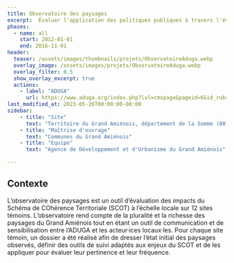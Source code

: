 ```yaml
---
title: Observatoire des paysages
excerpt:  Évaluer l'application des politiques publiques à travers l'évolution des paysages du Grand Amiénois
phases:
  - name: all
    start: 2012-01-01
    end: 2016-11-01
header:
  teaser: /assets/images/thumbnails/projets/ObservatoireAduga.webp
  overlay_image: /assets/images/projets/ObservatoireAduga.webp
  overlay_filter: 0.5
  show_overlay_excerpt: true
  actions:
    - label: "ADUGA"
      url: https://www.aduga.org/index.php?lvl=cmspage&pageid=6&id_rubrique=112
last_modified_at: 2023-05-26T00:00:00-00:00
sidebar:
    - title: "Site"
      text: "Territoire du Grand Amiénois, département de la Somme (80)"
    - title: "Maîtrise d'ouvrage"
      text: "Communes du Grand Amiénois"
    - title: "Equipe"
      text: "Agence de Développement et d'Urbanisme du Grand Amiénois"

---
```

## Contexte 

L’observatoire des paysages est un outil d’évaluation des impacts du Schéma de COhérence Territoriale (SCOT) à l’échelle locale sur 12 sites témoins. L’observatoire rend compte de la pluralité et la richesse des paysages du Grand Amiénois tout en étant un outil de communication et de sensibilisation entre l’ADUGA et les acteur·ices locaux·les.
Pour chaque site témoin, un dossier a été réalisé afin de dresser l’état initial des paysages observés, définir des outils de suivi adaptés aux enjeux du SCOT et de les appliquer pour évaluer leur pertinence et leur fréquence.
